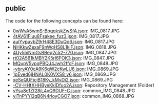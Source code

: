 ## public

The code for the following concepts can be found here: 

- [0wWvA5wmS\-BpqqkskZwSfA.json](0wWvA5wmS-BpqqkskZwSfA.json): IMG\_0817\.JPG
- [4tAV61Fiuu8Fsakee\_fuz3.json](4tAV61Fiuu8Fsakee_fuz3.json): IMG\_0817\.JPG
- [auiYvpuvbZ9rH48E3DuQo6.json](auiYvpuvbZ9rH48E3DuQo6.json): IMG\_0817\.JPG
- [NHKkwZexaF9nWqHS8L1klF.json](NHKkwZexaF9nWqHS8L1klF.json): IMG\_0818\.JPG
- [4Uy5hiNmGsBBeq2c52\-770.json](4Uy5hiNmGsBBeq2c52-770.json): IMG\_0847\.JPG
- [rt02A561kMBY2K5rI6FOK3.json](rt02A561kMBY2K5rI6FOK3.json): IMG\_0847\.JPG
- [MQupV5vpqPBQJ4Jwh2ffcF.json](MQupV5vpqPBQJ4Jwh2ffcF.json): IMG\_0848\.JPG
- [\-ybryAY0cA9K6qW2cKwLU6.json](-ybryAY0cA9K6qW2cKwLU6.json): IMG\_0869\.JPG
- [1pEved6jHNAL0K0VXS8\_y6.json](1pEved6jHNAL0K0VXS8_y6.json): IMG\_0869\.JPG
- [xeSeQUFicjB18Ky\_kMvDi2.json](xeSeQUFicjB18Ky_kMvDi2.json): IMG\_0869\.JPG
- [\-CV\-HHtXHHByeKkIDfuo2A.json](-CV-HHtXHHByeKkIDfuo2A.json): Repository Management \(Folder\)
- [vYsu8e1Zf28jL4vQ9DUF\-C.json](vYsu8e1Zf28jL4vQ9DUF-C.json): common\_IMG\_0848\.JPG
- [yjTnPYYi2qB6N4rloyCGO7.json](yjTnPYYi2qB6N4rloyCGO7.json): common\_IMG\_0868\.JPG
